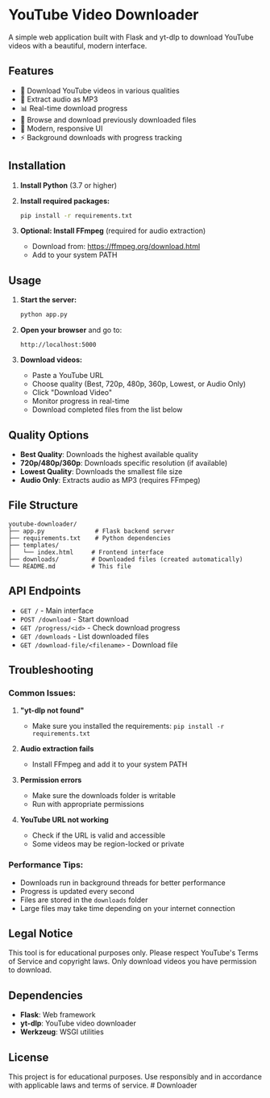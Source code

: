 # YouTube Video Downloader

A simple web application built with Flask and yt-dlp to download YouTube videos with a beautiful, modern interface.

## Features

- 🎥 Download YouTube videos in various qualities
- 🎵 Extract audio as MP3
- 📊 Real-time download progress
- 📁 Browse and download previously downloaded files
- 🎨 Modern, responsive UI
- ⚡ Background downloads with progress tracking

## Installation

1. **Install Python** (3.7 or higher)

2. **Install required packages:**
   ```bash
   pip install -r requirements.txt
   ```

3. **Optional: Install FFmpeg** (required for audio extraction)
   - Download from: https://ffmpeg.org/download.html
   - Add to your system PATH

## Usage

1. **Start the server:**
   ```bash
   python app.py
   ```

2. **Open your browser** and go to:
   ```
   http://localhost:5000
   ```

3. **Download videos:**
   - Paste a YouTube URL
   - Choose quality (Best, 720p, 480p, 360p, Lowest, or Audio Only)
   - Click "Download Video"
   - Monitor progress in real-time
   - Download completed files from the list below

## Quality Options

- **Best Quality**: Downloads the highest available quality
- **720p/480p/360p**: Downloads specific resolution (if available)
- **Lowest Quality**: Downloads the smallest file size
- **Audio Only**: Extracts audio as MP3 (requires FFmpeg)

## File Structure

```
youtube-downloader/
├── app.py              # Flask backend server
├── requirements.txt    # Python dependencies
├── templates/
│   └── index.html     # Frontend interface
├── downloads/         # Downloaded files (created automatically)
└── README.md          # This file
```

## API Endpoints

- `GET /` - Main interface
- `POST /download` - Start download
- `GET /progress/<id>` - Check download progress
- `GET /downloads` - List downloaded files
- `GET /download-file/<filename>` - Download file

## Troubleshooting

### Common Issues:

1. **"yt-dlp not found"**
   - Make sure you installed the requirements: `pip install -r requirements.txt`

2. **Audio extraction fails**
   - Install FFmpeg and add it to your system PATH

3. **Permission errors**
   - Make sure the downloads folder is writable
   - Run with appropriate permissions

4. **YouTube URL not working**
   - Check if the URL is valid and accessible
   - Some videos may be region-locked or private

### Performance Tips:

- Downloads run in background threads for better performance
- Progress is updated every second
- Files are stored in the `downloads` folder
- Large files may take time depending on your internet connection

## Legal Notice

This tool is for educational purposes only. Please respect YouTube's Terms of Service and copyright laws. Only download videos you have permission to download.

## Dependencies

- **Flask**: Web framework
- **yt-dlp**: YouTube video downloader
- **Werkzeug**: WSGI utilities

## License

This project is for educational purposes. Use responsibly and in accordance with applicable laws and terms of service.
#   D o w n l o a d e r  
 